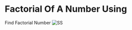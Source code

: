 # Factorial Of A Number Using
 Find Factorial Number 
![SS](https://github.com/Kingsman119/Factorial-Of-A-Number/assets/154053800/9c98e46f-5218-4704-9e94-7b3e99dede44)
